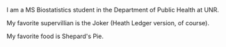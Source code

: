 I am a MS Biostatistics student in the Department of Public Health at UNR. 

My favorite supervillian is the Joker (Heath Ledger version, of course).

My favorite food is Shepard's Pie.

